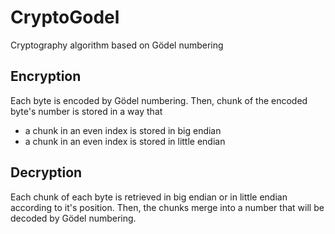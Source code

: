 # CryptoGodel
Cryptography algorithm based on Gödel numbering

## Encryption
Each byte is encoded by Gödel numbering.
Then, chunk of the encoded byte's number is stored in a way that
<ul>
  <li>a chunk in an even index is stored in big endian</li>
  <li>a chunk in an even index is stored in little endian</li>
</ul>

## Decryption
Each chunk of each byte is retrieved in big endian or in little endian according to it's position.
Then, the chunks merge into a number that will be decoded by Gödel numbering.
